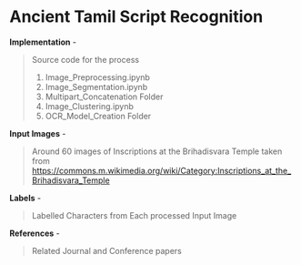 # Ancient Tamil Script Recognition

**Implementation** -
> Source code for the process
> 1. Image_Preprocessing.ipynb
> 2. Image_Segmentation.ipynb
> 3. Multipart_Concatenation Folder
> 4. Image_Clustering.ipynb
> 5. OCR_Model_Creation Folder


**Input Images** -
> Around 60 images of Inscriptions at the Brihadisvara Temple taken from https://commons.m.wikimedia.org/wiki/Category:Inscriptions_at_the_Brihadisvara_Temple


**Labels** -
> Labelled Characters from Each processed Input Image


**References** - 
> Related Journal and Conference papers
